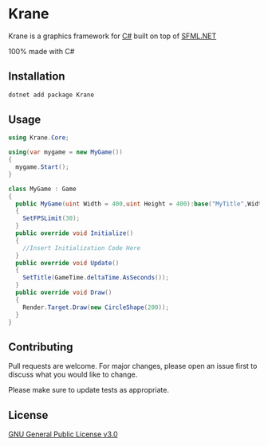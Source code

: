 # Krane

Krane is a graphics framework for [C#](https://g.co/kgs/vxLHKK) built on top of [SFML.NET](https://github.com/SFML/SFML.Net)

100% made with C#

## Installation

```powershell
dotnet add package Krane
```

## Usage

```csharp
using Krane.Core;

using(var mygame = new MyGame())
{
  mygame.Start();
}

class MyGame : Game
{
  public MyGame(uint Width = 400,uint Height = 400):base("MyTitle",Width,Height)
  {
    SetFPSLimit(30);
  }
  public override void Initialize()
  {
    //Insert Initialization Code Here
  }
  public override void Update()
  {
    SetTitle(GameTime.deltaTime.AsSeconds());  
  }
  public override void Draw()
  {
    Render.Target.Draw(new CircleShape(200));
  }
}
```

## Contributing
Pull requests are welcome. For major changes, please open an issue first to discuss what you would like to change.

Please make sure to update tests as appropriate.

## License
[GNU General Public License v3.0](https://www.gnu.org/licenses/gpl-3.0.txt)
